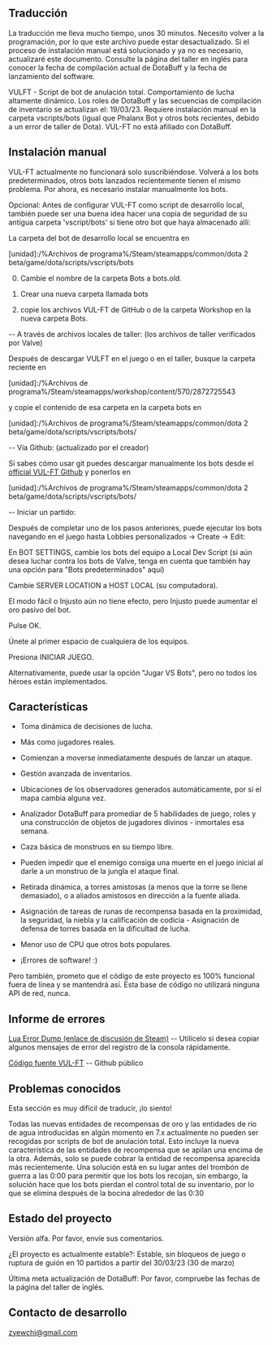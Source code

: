 ##  Traducción 

La traducción me lleva mucho tiempo, unos 30 minutos. Necesito volver a la programación, por lo que este archivo puede estar desactualizado. Si el proceso de instalación manual está solucionado y ya no es necesario, actualizaré este documento. Consulte la página del taller en inglés para conocer la fecha de compilación actual de DotaBuff y la fecha de lanzamiento del software.



VULFT - Script de bot de anulación total. Comportamiento de lucha altamente dinámico. Los roles de DotaBuff y las secuencias de compilación de inventario se actualizan el: 19/03/23. Requiere instalación manual en la carpeta vscripts/bots (igual que Phalanx Bot y otros bots recientes, debido a un error de taller de Dota). VUL-FT no está afiliado con DotaBuff.



##  Instalación manual 

VUL-FT actualmente no funcionará solo suscribiéndose. Volverá a los bots predeterminados, otros bots lanzados recientemente tienen el mismo problema. Por ahora, es necesario instalar manualmente los bots.



Opcional: Antes de configurar VUL-FT como script de desarrollo local, también puede ser una buena idea hacer una copia de seguridad de su antigua carpeta 'vscript/bots' si tiene otro bot que haya almacenado allí:

La carpeta del bot de desarrollo local se encuentra en

[unidad]:/%Archivos de programa%/Steam/steamapps/common/dota 2 beta/game/dota/scripts/vscripts/bots

0) Cambie el nombre de la carpeta Bots a bots.old.

1) Crear una nueva carpeta llamada bots

2) copie los archivos VUL-FT de GitHub o de la carpeta Workshop en la nueva carpeta Bots.



-- A través de archivos locales de taller: (los archivos de taller verificados por Valve)

Después de descargar VULFT en el juego o en el taller, busque la carpeta reciente en

[unidad]:/%Archivos de programa%/Steam/steamapps/workshop/content/570/2872725543

y copie el contenido de esa carpeta en la carpeta bots en

[unidad]:/%Archivos de programa%/Steam/steamapps/common/dota 2 beta/game/dota/scripts/vscripts/bots/



-- Vía Github: (actualizado por el creador)

Si sabes cómo usar git puedes descargar manualmente los bots desde el [official VUL-FT Github](https://github.com/yewchi/vulft) y ponerlos en

[unidad]:/%Archivos de programa%/Steam/steamapps/common/dota 2 beta/game/dota/scripts/vscripts/bots/



-- Iniciar un partido:

Después de completar uno de los pasos anteriores, puede ejecutar los bots navegando en el juego hasta Lobbies personalizados -> Create -> Edit:

En BOT SETTINGS, cambie los bots del equipo a Local Dev Script (si aún desea luchar contra los bots de Valve, tenga en cuenta que también hay una opción para "Bots predeterminados" aquí)

Cambie SERVER LOCATION a HOST LOCAL (su computadora).

El modo fácil o Injusto aún no tiene efecto, pero Injusto puede aumentar el oro pasivo del bot.

Pulse OK.

Únete al primer espacio de cualquiera de los equipos.

Presiona INICIAR JUEGO.



Alternativamente, puede usar la opción "Jugar VS Bots", pero no todos los héroes están implementados.



##  Características 

- Toma dinámica de decisiones de lucha.

- Más como jugadores reales.

- Comienzan a moverse inmediatamente después de lanzar un ataque.

- Gestión avanzada de inventarios.

- Ubicaciones de los observadores generados automáticamente, por si el mapa cambia alguna vez.

- Analizador DotaBuff para promediar de 5 habilidades de juego, roles y una construcción de objetos de jugadores divinos - inmortales esa semana.

- Caza básica de monstruos en su tiempo libre.

- Pueden impedir que el enemigo consiga una muerte en el juego inicial al darle a un monstruo de la jungla el ataque final.

- Retirada dinámica, a torres amistosas (a menos que la torre se llene demasiado), o a aliados amistosos en dirección a la fuente aliada.

- Asignación de tareas de runas de recompensa basada en la proximidad, la seguridad, la niebla y la calificación de codicia - Asignación de defensa de torres basada en la dificultad de lucha.

- Menor uso de CPU que otros bots populares.

- ¡Errores de software! :)



Pero también, prometo que el código de este proyecto es 100% funcional fuera de línea y se mantendrá así. Esta base de código no utilizará ninguna API de red, nunca.

##  Informe de errores 

[ Lua Error Dump (enlace de discusión de Steam)](https://steamcommunity.com/workshop/filedetails/discussion/2872725543/3648503910213521285/) -- Utilícelo si desea copiar algunos mensajes de error del registro de la consola rápidamente.

[ Código fuente VUL-FT](https://github.com/Yewchi/vulft) -- Github público



##  Problemas conocidos 

Esta sección es muy difícil de traducir, ¡lo siento!



Todas las nuevas entidades de recompensas de oro y las entidades de río de agua introducidas en algún momento en 7.x actualmente no pueden ser recogidas por scripts de bot de anulación total. Esto incluye la nueva característica de las entidades de recompensa que se apilan una encima de la otra. Además, solo se puede cobrar la entidad de recompensa aparecida más recientemente. Una solución está en su lugar antes del trombón de guerra a las 0:00 para permitir que los bots los recojan, sin embargo, la solución hace que los bots pierdan el control total de su inventario, por lo que se elimina después de la bocina alrededor de las 0:30



##  Estado del proyecto 

Versión alfa. Por favor, envíe sus comentarios.

¿El proyecto es actualmente estable?: Estable, sin bloqueos de juego o ruptura de guión en 10 partidos a partir del 30/03/23 (30 de marzo)

Última meta actualización de DotaBuff: Por favor, compruebe las fechas de la página del taller de inglés.



##  Contacto de desarrollo 

zyewchi@gmail.com


